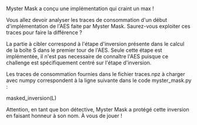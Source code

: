Myster Mask a conçu une implémentation qui craint un max !

Vous allez devoir analyser les traces de consommation d'un début d'implémentation de l'AES faite par Myster Mask. Saurez-vous exploiter ces traces pour faire la différence ?

La partie à cibler correspond à l'étape d'inversion présente dans le calcul de la boîte S dans le premier tour de l'AES. Seule cette étape est implémentée, il n'est pas necessaire de connaître l'AES puisque ce challenge est spécifiquement centré sur l'étape d'inversion.

Les traces de consommation fournies dans le fichier traces.npz à charger avec numpy correspondent à la ligne suivante dans le code myster_mask.py :

masked_inversion(L)

Attention, en tant que bon détective, Myster Mask a protégé cette inversion en faisant honneur à son nom. À vous de jouer !

